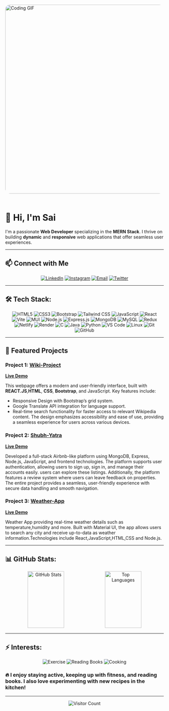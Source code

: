<img src="https://d6f6d0kpz0gyr.cloudfront.net/uploads/images-archive/Blog/Gifs/coding.gif" height="600px" width="900px" alt="Coding GIF" style="border-radius: 15px; margin-bottom: 20px;">

# 👋 Hi, I'm **Sai**  

I'm a passionate **Web Developer** specializing in the **MERN Stack**. I thrive on building **dynamic** and **responsive** web applications that offer seamless user experiences.



---

## 📫 Connect with Me
<p align="center">
  <a href="https://www.linkedin.com/in/c%CA%9C%E1%B4%87%C9%B4%C9%B4%E1%B4%80-s%E1%B4%80%C9%AA-p%CA%80%E1%B4%80%E1%B4%8B%E1%B4%80s%CA%9C-b930a0256/"><img src="https://img.shields.io/badge/-LinkedIn-0077B5?style=for-the-badge&logo=linkedin&logoColor=white" alt="LinkedIn"></a>
  <a href="https://www.instagram.com/__the.2003__/"><img src="https://img.shields.io/badge/-Instagram-E4405F?style=for-the-badge&logo=instagram&logoColor=white" alt="Instagram"></a>
  <a href="mailto:chennasaicsp@gmail.com"><img src="https://img.shields.io/badge/-Email-D14836?style=for-the-badge&logo=gmail&logoColor=white" alt="Email"></a>
  <a href="https://twitter.com/Sa1Prakash444"><img src="https://img.shields.io/badge/-Twitter-1DA1F2?style=for-the-badge&logo=twitter&logoColor=white" alt="Twitter"></a>
</p>

---

## 🛠️ Tech Stack:
<p align="center">
  <img src="https://img.shields.io/badge/-HTML5-E34F26?style=for-the-badge&logo=HTML5&logoColor=white" alt="HTML5">
  <img src="https://img.shields.io/badge/-CSS3-1572B6?style=for-the-badge&logo=CSS3&logoColor=white" alt="CSS3">
  <img src="https://img.shields.io/badge/-Bootstrap-7952B3?style=for-the-badge&logo=Bootstrap&logoColor=white" alt="Bootstrap">
  <img src="https://img.shields.io/badge/-Tailwind%20CSS-06B6D4?style=for-the-badge&logo=Tailwind-CSS&logoColor=white" alt="Tailwind CSS">
  <img src="https://img.shields.io/badge/-JavaScript-F7DF1E?style=for-the-badge&logo=JavaScript&logoColor=black" alt="JavaScript">
  <img src="https://img.shields.io/badge/-React-61DAFB?style=for-the-badge&logo=React&logoColor=black" alt="React">
  <img src="https://img.shields.io/badge/-Vite-646CFF?style=for-the-badge&logo=vite&logoColor=white" alt="Vite">
  <img src="https://img.shields.io/badge/-MUI-007FFF?style=for-the-badge&logo=mui&logoColor=white" alt="MUI">
  <img src="https://img.shields.io/badge/-Node.js-339933?style=for-the-badge&logo=Node.js&logoColor=white" alt="Node.js">
  <img src="https://img.shields.io/badge/-Express.js-000000?style=for-the-badge&logo=Express&logoColor=white" alt="Express.js">
  <img src="https://img.shields.io/badge/-MongoDB-47A248?style=for-the-badge&logo=MongoDB&logoColor=white" alt="MongoDB">
  <img src="https://img.shields.io/badge/-MySQL-4479A1?style=for-the-badge&logo=mysql&logoColor=white" alt="MySQL">
  <img src="https://img.shields.io/badge/-Redux-764ABC?style=for-the-badge&logo=redux&logoColor=white" alt="Redux">
  <img src="https://img.shields.io/badge/-Netlify-00C7B7?style=for-the-badge&logo=netlify&logoColor=white" alt="Netlify">
  <img src="https://img.shields.io/badge/-Render-46E3B7?style=for-the-badge&logo=render&logoColor=white" alt="Render">
  <img src="https://img.shields.io/badge/-C-A8B9CC?style=for-the-badge&logo=C&logoColor=white" alt="C">
  <img src="https://img.shields.io/badge/-Java-007396?style=for-the-badge&logo=java&logoColor=white" alt="Java">
  <img src="https://img.shields.io/badge/-Python-3776AB?style=for-the-badge&logo=python&logoColor=white" alt="Python">
  <img src="https://img.shields.io/badge/-VS%20Code-007ACC?style=for-the-badge&logo=visual-studio-code&logoColor=white" alt="VS Code">
  <img src="https://img.shields.io/badge/-Linux-FCC624?style=for-the-badge&logo=Linux&logoColor=black" alt="Linux">
  <img src="https://img.shields.io/badge/-Git-F05032?style=for-the-badge&logo=git&logoColor=white" alt="Git">
  <img src="https://img.shields.io/badge/-GitHub-181717?style=for-the-badge&logo=github&logoColor=white" alt="GitHub">
</p>

---

## 🌟 Featured Projects
### Project 1: [Wiki-Project](https://github.com/SAICSP/Reactwiki)
**[Live Demo](https://wikiuibysai.netlify.app/)**

This webpage offers a modern and user-friendly interface, built with **REACT.JS**,**HTML**, **CSS**, **Bootstrap**, and JavaScript. Key features include:
- Responsive Design with Bootstrap’s grid system.
- Google Translate API integration for language support.
- Real-time search functionality for faster access to relevant Wikipedia content.
 The design emphasizes accessibility and ease of use, providing a seamless experience for users across various devices.

### Project 2: [Shubh-Yatra](https://github.com/SAICSP/Shubh-Yatra)
**[Live Demo](https://shubh-yatra-oown.onrender.com/)**

Developed a full-stack Airbnb-like platform using MongoDB, Express, Node.js, JavaScript, and frontend technologies. The platform supports user authentication, allowing users to sign up, sign in, and manage their accounts easily. users can explore these listings. Additionally, the platform features a review system where users can leave feedback on properties. The entire project provides a seamless, user-friendly experience with secure data handling and smooth navigation.


### Project 3: [Weather-App](https://github.com/SAICSP/WeatherApp)
**[Live Demo](https://weatherappbysai.netlify.app/)**


Weather App providing real-time weather details such as temperature,humidity and more. Built with Material UI, the app allows users to search any city and receive up-to-data as weather information.Technologies include React,JavaScript,HTML,CSS and Node.js.


---

## 📊 GitHub Stats:
<p align="center">
  <img src="https://github-readme-stats.vercel.app/api?username=SAICSP&show_icons=true&theme=radical" alt="GitHub Stats" height="180px" width="48%">
  <img src="https://github-readme-stats.vercel.app/api/top-langs/?username=SAICSP&layout=compact&theme=radical" alt="Top Languages" height="180px" width="48%">
</p>

---

## ⚡ Interests:
<p align="center">
  <img src="https://img.shields.io/badge/-Exercise-F4A261?style=for-the-badge&logo=fitness&logoColor=white" alt="Exercise">
  <img src="https://img.shields.io/badge/-Reading%20Books-264653?style=for-the-badge&logo=read&logoColor=white" alt="Reading Books">
  <img src="https://img.shields.io/badge/-Cooking-E76F51?style=for-the-badge&logo=cooking&logoColor=white" alt="Cooking">
</p>

### 🔥 I enjoy staying active, keeping up with fitness, and reading books. I also love experimenting with new recipes in the kitchen!

---

<p align="center">
  <img src="https://visitor-badge.laobi.icu/badge?page_id=SAICSP" alt="Visitor Count">
</p>
